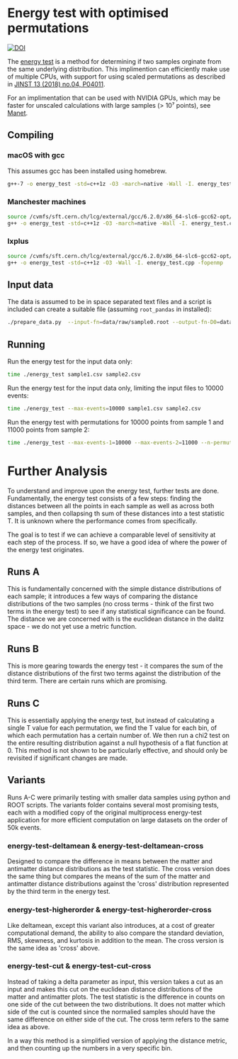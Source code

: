 # Energy test with optimised permutations

[![DOI](https://zenodo.org/badge/113197119.svg)](https://zenodo.org/badge/latestdoi/113197119)

The [energy test](https://arxiv.org/abs/math/0309164) is a method for determining if two samples orginate from the same underlying distribution. This implimention can efficiently make use of multiple CPUs, with support for using scaled permutations as described in [JINST 13 (2018) no.04, P04011](https://inspirehep.net/record/1648453).

For an implimentation that can be used with NVIDIA GPUs, which may be faster for unscaled calculations with large samples (> 10⁷ points), see [Manet](https://manet.hepforge.org/).

## Compiling

### macOS with gcc

This assumes gcc has been installed using homebrew.

```bash
g++-7 -o energy_test -std=c++1z -O3 -march=native -Wall -I. energy_test.cpp -fopenmp
```

### Manchester machines

```bash
source /cvmfs/sft.cern.ch/lcg/external/gcc/6.2.0/x86_64-slc6-gcc62-opt/setup.sh
g++ -o energy_test -std=c++1z -O3 -march=native -Wall -I. energy_test.cpp -fopenmp
```

### lxplus

```bash
source /cvmfs/sft.cern.ch/lcg/external/gcc/6.2.0/x86_64-slc6-gcc62-opt/setup.sh
g++ -o energy_test -std=c++1z -O3 -Wall -I. energy_test.cpp -fopenmp
```

## Input data

The data is assumed to be in space separated text files and a script is included can create a suitable file (assuming `root_pandas` in installed):

```bash
./prepare_data.py  --input-fn=data/raw/sample0.root --output-fn-D0=data/csv/sample0-d0.csv --output-fn-D0bar=data/csv/sample0-d0bar.csv
```

## Running

Run the energy test for the input data only:

```bash
time ./energy_test sample1.csv sample2.csv
```

Run the energy test for the input data only, limiting the input files to 10000 events:

```bash
time ./energy_test --max-events=10000 sample1.csv sample2.csv
```

Run the energy test with permutations for 10000 points from sample 1 and 11000 points from sample 2:

```bash
time ./energy_test --max-events-1=10000 --max-events-2=11000 --n-permutations=100 sample1.csv sample2.csv
```


# Further Analysis 

To understand and improve upon the energy test, further tests are done. Fundamentally, the energy test consists of a few steps: finding the distances between all the points in each sample as well as across both samples, and then collapsing th sum of these distances into a test statistic T. It is unknown where the performance comes from specifically. 

The goal is to test if we can achieve a comparable level of sensitivity at each step of the process. If so, we have a good idea of where the power of the energy test originates. 

## Runs A

This is fundamentally concerned with the simple distance distributions of each sample; it introduces a few ways of comparing the distance distributions of the two samples (no cross terms - think of the first two terms in the energy test) to see if any statistical significance can be found. The distance we are concerned with is the euclidean distance in the dalitz space - we do not yet use a metric function. 

## Runs B 

This is more gearing towards the energy test - it compares the sum of the distance distributions of the first two terms against the distribution of the third term. There are certain runs which are promising. 

## Runs C 

This is essentially applying the energy test, but instead of calculating a single T value for each permutation, we find the T value for each bin, of which each permutation has a certain number of. We then run a chi2 test on the entire resulting distribution against a null hypothesis of a flat function at 0. This method is not shown to be particularly effective, and should only be revisited if significant changes are made. 

## Variants 

Runs A-C were primarily testing with smaller data samples using python and ROOT scripts. The variants folder contains several most promising tests, each with a modified copy of the original multiprocess energy-test application for more efficient computation on large datasets on the order of 50k events. 

### energy-test-deltamean & energy-test-deltamean-cross 

Designed to compare the difference in means between the matter and antimatter distance distributions as the test statistic. The cross version does the same thing but compares the means of the sum of the matter and antimatter distance distributions against the 'cross' distribution represented by the third term in the energy test. 

### energy-test-higherorder & energy-test-higherorder-cross

Like deltamean, except this variant also introduces, at a cost of greater computational demand, the ability to also compare the standard deviation, RMS, skewness, and kurtosis in addition to the mean. The cross version is the same idea as 'cross' above. 

### energy-test-cut & energy-test-cut-cross 

Instead of taking a delta parameter as input, this version takes a cut as an input and makes this cut on the euclidean distance distributions of the matter and antimatter plots. The test statistic is the difference in counts on one side of the cut between the two distributions. It does not matter which side of the cut is counted since the normalied samples should have the same difference on either side of the cut. The cross term refers to the same idea as above. 

In a way this method is a simplified version of applying the distance metric, and then counting up the numbers in a very specific bin. 
